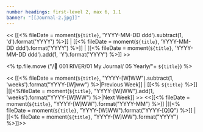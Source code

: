 ```yaml
---
number headings: first-level 2, max 6, 1.1
banner: "[[Journal-2.jpg]]"
---
```

<< [[<% fileDate = moment(`${title}`, 'YYYY-MM-DD ddd').subtract(1, 'd').format('YYYY') %>]] | [[<% fileDate = moment(`${title}`, 'YYYY-MM-DD ddd').format('YYYY') %>]] | [[<% fileDate = moment(`${title}`, 'YYYY-MM-DD ddd').add(1, 'Y').format('YYYY') %>]] >>



<% tp.file.move ("/🌊 001 RIVER/01 My Journal/ 05 Yearly/"+ `${title}`) %>


<< [[<% fileDate = moment(`${title}`, "YYYY-[W]WW").subtract(1, 'weeks').format("YYYY-[W]ww") %>|Previous Week]] | [[<% `${title}` %>]] |[[<%fileDate = moment(`${title}`, "YYYY-[W]WW").add(1, 'weeks').format("YYYY-[W]WW") %>|Next Week]] >>
<<[[<% fileDate = moment(`${title}`, "YYYY-[W]WW").format("YYYY-MM") %>]] |[[<% fileDate = moment(`${title}`, "YYYY-[W]WW").format("YYYY-[Q]Q") %>]] |[[<% fileDate = moment(`${title}`, "YYYY-[W]WW").format("YYYY") %>]]>>
